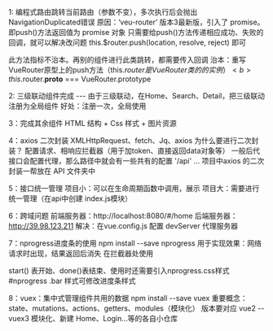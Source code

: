 1: 编程式路由跳转当前路由（参数不变），多次执行后会抛出NavigationDuplicated错误
  原因：‘veu-router’ 版本3最新版，引入了 promise。即push()方法返回值为 promise 对象
  只需要给push()方法传递相应成功、失败的回调，就可以解决改问题
  this.$router.push(location, resolve, reject) 即可

  此方法指标不治本。再别的组件进行此类跳转，都需要传入回调
  治本：重写 VueRouter原型上的push方法（this.$router 是VueRouter类的的实例）
  <b>this.$router.__proto__ === VueRouter.prototype</b>

2: 三级联动组件完成
  --- 由于三级联动，在Home、Search、Detail，把三级联动注册为全局组件
  好处：注册一次，全局使用

3：完成其余组件
  HTML 结构 + Css 样式 + 图片资源

4：axios 二次封装
  XMLHttpRequest、fetch、Jq、axios
  为什么要进行二次封装？
    配置请求、相响应拦截器（用于加token、直接返回data对象等）
    一般后代接口会配置代理，那么路径中就会有一些共有的配置 '/api' ...
  项目中axios 的二次封装一帮放在 API 文件夹中

5：接口统一管理
  项目小：可以在生命周期函数中调用，展示
  项目大：需要进行统一管理（在api中创建 index.js模块）

6：跨域问题
  前端服务器：http://localhost:8080/#/home
  后端服务器：http://39.98.123.211
  解决：在vue.config.js 配置 devServer 代理服务器


7：nprogress进度条的使用
  npm install --save nprogress
  用于实现效果：网络请求时出现，结果返回后消失
  在拦截器处使用

  start() 表开始、done()表结束、使用时还需要引入nprogress.css样式
  #nprogress .bar 样式可修改进度条样式

8：vuex：集中式管理组件共用的数据
  npm install --save vuex
  重要概念：state、mutations、actions、getters、modules（模块化）
  版本要对应 vue2 -- vuex3
  模块化、新建 Home、Login...等的各自小仓库

  